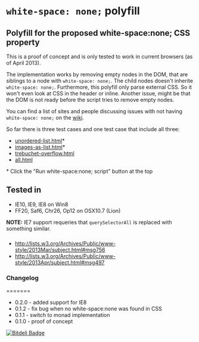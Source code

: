 ``white-space: none;`` polyfill
===============================

## Polyfill for the proposed white-space:none; CSS property

This is a proof of concept and is only tested to work in current browsers (as of April 2013).

The implementation works by removing empty nodes in the DOM, that are siblings to a node with ``white-space: none;``. The child nodes doesn't inherite ``white-space: none;``.
Furthermore, this polyfill only parse external CSS. So it won't even look at CSS in the header or inline.
Another issue, might be that the DOM is not ready before the script tries to remove empty nodes.

You can find a list of sites and people discussing issues with not having `white-space: none;` on the [wiki](https://github.com/dotnetCarpenter/white-space/wiki).

So far there is three test cases and one test case that include all three:
+ [unordered-list.html](http://dotnetcarpenter.github.io/test-cases/white-space/unordered-list.html)*
+ [images-as-list.html](http://dotnetcarpenter.github.io/test-cases/white-space/images-as-list.html)*
+ [trebuchet-overflow.html](http://dotnetcarpenter.github.io/test-cases/white-space/trebuchet-overflow.html)
+ [all.html](http://dotnetcarpenter.github.io/white-space/test-cases/all.html)

\* Click the "Run white-space:none; script" button at the top

## Tested in
+ IE10, IE9, IE8 on Win8
+ FF20, Saf6, Chr26, Op12 on OSX10.7 (Lion)

**NOTE:** IE7 support requeries that `querySelectorAll` is replaced with something similar.

###
+ http://lists.w3.org/Archives/Public/www-style/2013Mar/subject.html#msg756
+ http://lists.w3.org/Archives/Public/www-style/2013Apr/subject.html#msg497

### Changelog
=======
+ 0.2.0 - added support for IE8
+ 0.1.2 - fix bug when no white-space:none was found in CSS
+ 0.1.1 - switch to monad implementation
+ 0.1.0 - proof of concept


[![Bitdeli Badge](https://d2weczhvl823v0.cloudfront.net/dotnetCarpenter/white-space/trend.png)](https://bitdeli.com/free "Bitdeli Badge")

